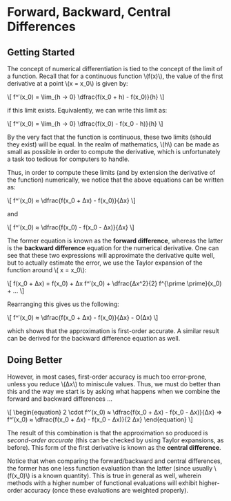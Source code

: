 # Forward, Backward, Central Differences

## Getting Started

The concept of numerical differentiation is tied to the concept of the limit of a
function. Recall that for a continuous function \\(f(x)\\), the value of the first
derivative at a point \\(x = x_0\\) is given by:

\\[
    f^′(x_0) = \lim_{h → 0} \dfrac{f(x_0 + h) - f(x_0)}{h}
\\]

if this limit exists. Equivalently, we can write this limit as:

\\[
    f^′(x_0) = \lim_{h → 0} \dfrac{f(x_0) - f(x_0 - h)}{h}
\\]

By the very fact that the function is continuous, these two limits (should they exist)
will be equal. In the realm of mathematics, \\(h\\) can be made as small as possible in
order to compute the derivative, which is unfortunately a task too tedious for computers
to handle.

Thus, in order to compute these limits (and by extension the derivative of
the function) numerically, we notice that the above equations can be written as:

\\[
    f^′(x_0) ≈ \dfrac{f(x_0 + Δx) - f(x_0)}{Δx}
\\]

and 

\\[
    f^′(x_0) ≈ \dfrac{f(x_0) - f(x_0 - Δx)}{Δx}
\\]

The former equation is known as the **forward difference**, whereas the latter is the
**backward difference** equation for the numerical derivative. One can see that these two
expressions will approximate the derivative quite well, but to actually estimate the
error, we use the Taylor expansion of the function around \\( x = x_0\\):

\\[
    f(x_0 + Δx) = f(x_0) + Δx f^′(x_0) + \dfrac{Δx^2}{2} f^{\prime \prime}(x_0) + …
\\]

Rearranging this gives us the following:

\\[
    f^′(x_0) ≈ \dfrac{f(x_0 + Δx) - f(x_0)}{Δx} - O(Δx)
\\]

which shows that the approximation is first-order accurate. A similar result can be
derived for the backward difference equation as well.

## Doing Better

However, in most cases, first-order accuracy is much too error-prone, unless you reduce
\\(Δx\\) to miniscule values. Thus, we must do better than this and the way we start is
by asking what happens when we combine the forward and backward differences ...

\\[
    \begin{equation}
        2 \cdot f^′(x_0) ≈ \dfrac{f(x_0 + Δx) - f(x_0 - Δx)}{Δx}
        ⇒ f^′(x_0) ≈ \dfrac{f(x_0 + Δx) - f(x_0 - Δx)}{2 Δx}
    \end{equation}
\\]

The result of this combination is that the approximation so produced is _second-order
accurate_ (this can be checked by using Taylor expansions, as before). This form of the
first derivative is known as the **central difference**.

Notice that when comparing the forward/backward and central differences, the former has
one less function evaluation than the latter (since usually \\(f(x_0)\\) is a known
quantity). This is true in general as well, wherein methods with a higher number of
functional evaluations will exhibit higher-order accuracy (once these evaluations are
weighted properly).

